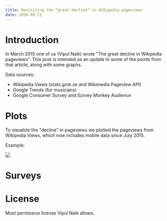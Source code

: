 ```yaml
---
title: Revisiting the “great decline” in Wikipedia pageviews
date: 2016-09-21
---
```


# Introduction

In March 2015 one of us (Vipul Naik) wrote "The great decline in Wikipedia
pageviews".
This post is intended as an update to some of the points from that article,
along with some graphs.

Data sources:

  * Wikipedia Views (stats.grok.se and Wikimedia Pageview API)
  * Google Trends (for musicians)
  * Google Consumer Survey and Survey Monkey Audience

# Plots

To visualize the "decline" in pageviews we plotted the pageviews from Wikipedia
Views, which now includes mobile data since July 2015.

Example:

![](http://23.226.229.10/~issa/pageview_plots/musicians_total_top_6.png)

# Surveys

# License

Most permissive license Vipul Naik allows.
